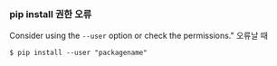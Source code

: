 ### pip install 권한 오류  

Consider using the `--user` option or check the permissions."  오류날 때

    $ pip install --user "packagename"  



<!--stackedit_data:
eyJoaXN0b3J5IjpbMzI3NzgxNDkxXX0=
-->